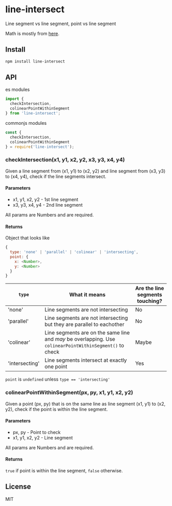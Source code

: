 # line-intersect

Line segment vs line segment, point vs line segment

Math is mostly from [here](https://web.archive.org/web/20060808212243/http://local.wasp.uwa.edu.au/~pbourke/geometry/lineline2d).

## Install

```bash
npm install line-intersect
```

## API

es modules

```js
import {
  checkIntersection,
  colinearPointWithinSegment
} from 'line-intersect';
```

commonjs modules

```js
const {
  checkIntersection,
  colinearPointWithinSegment
} = require('line-intersect');
```

### checkIntersection(x1, y1, x2, y2, x3, y3, x4, y4)

Given a line segment from (x1, y1) to (x2, y2) and line segment from (x3, y3) to (x4, y4), check if the line segments intersect.

#### Parameters

- x1, y1, x2, y2 - 1st line segment
- x3, y3, x4, y4 - 2nd line segment

All params are Numbers and are required.

#### Returns

Object that looks like

```js
{
  type: 'none' | 'parallel' | 'colinear' | 'intersecting',
  point: {
    x: <Number>,
    y: <Number>
  }
}
```

| `type` | What it means | Are the line segments touching? |
|-----------------|-----------------------------------------------------------------------|----|
| 'none'          | Line segments are not intersecting                                  | No |
| 'parallel'      | Line segments are not intersecting but they are parallel to eachother | No |
| 'colinear'      | Line segments are on the same line and *may* be overlapping. Use `colinearPointWithinSegment()` to check | Maybe |
| 'intersecting'  | Line segments intersect at exactly one point | Yes |

`point` is `undefined` unless `type == 'intersecting'`

### colinearPointWithinSegment(px, py, x1, y1, x2, y2)

Given a point (px, py) that is on the same line as line segment (x1, y1) to (x2, y2), check if the point is within the line segment.

#### Parameters

- px, py - Point to check
- x1, y1, x2, y2 - Line segment

All params are Numbers and are required.

#### Returns

`true` if point is within the line segment, `false` otherwise.

## License

MIT